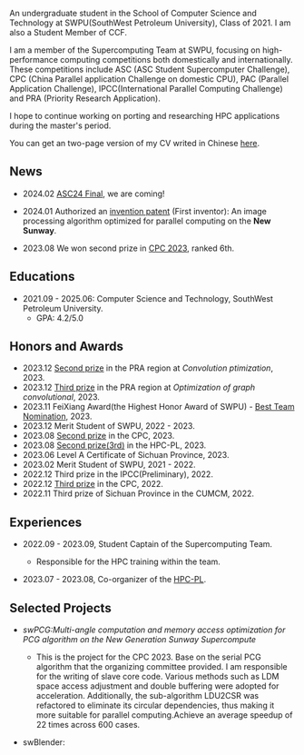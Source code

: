 An undergraduate student in the School of Computer Science and Technology at SWPU(SouthWest Petroleum University), Class of 2021. I am also a Student Member of CCF.

I am a member of the Supercomputing Team at SWPU, focusing on high-performance computing competitions both domestically and internationally. These competitions include ASC (ASC Student Supercomputer Challenge), CPC (China Parallel application Challenge on domestic CPU), PAC (Parallel Application Challenge), IPCC(International Parallel Computing Challenge) and PRA (Priority Research Application). 

I hope to continue working on porting and researching HPC applications during the master's period.

You can get an two-page version of my CV writed in Chinese [here](docs/CV.pdf).

## News

- 2024.02 [ASC24 Final](http://www.asc-events.org/StudentChallenge/Finals.html), we are coming!

- 2024.01 Authorized an [invention patent](docs/patent.pdf) (First inventor): An image processing algorithm optimized for parallel computing on the **New Sunway**.
- 2023.08 We won second prize in [CPC 2023](https://mp.weixin.qq.com/s/B6SLQ9-q2xjWaIEnGokmRw), ranked 6th.

## Educations

- 2021.09 - 2025.06: Computer Science and Technology, SouthWest Petroleum University.
  - GPA: 4.2/5.0

## Honors and Awards

- 2023.12 [Second prize](https://cas-pra.sugon.com/webnews/detail/243) in the PRA region at *Convolution ptimization*, 2023.
- 2023.12 [Third prize](https://cas-pra.sugon.com/webnews/detail/243) in the PRA region at *Optimization of graph convolutional*, 2023.
- 2023.11 FeiXiang Award(the Highest Honor Award of SWPU) - [Best Team Nomination](https://www.swpu.edu.cn/xsfx/info/1024/1477.htm), 2023.
- 2023.12 Merit Student of SWPU, 2022 - 2023.
- 2023.08 [Second prize](https://mp.weixin.qq.com/s/B6SLQ9-q2xjWaIEnGokmRw) in the CPC, 2023.
- 2023.08 [Second prize(3rd)](https://mp.weixin.qq.com/s/bW2WEuDNiSj1WYJV2tiRTg) in the HPC-PL, 2023.
- 2023.06 Level A Certificate of Sichuan Province, 2023.
- 2023.02 Merit Student of SWPU, 2021 - 2022.
- 2022.12 Third prize in the IPCC(Preliminary), 2022.
- 2022.12 [Third prize](https://mp.weixin.qq.com/s/XiXrfQVJtT-zG2f7bMgkZg) in the CPC, 2022.
- 2022.11 Third prize of Sichuan Province in the CUMCM, 2022.

## Experiences

- 2022.09 - 2023.09, Student Captain of the Supercomputing Team.

  - Responsible for the HPC training within the team.

- 2023.07 - 2023.08, Co-organizer of the [HPC-PL](https://mp.weixin.qq.com/s/bW2WEuDNiSj1WYJV2tiRTg).

## Selected Projects

- *swPCG:Multi-angle computation and memory access optimization for PCG algorithm on the New Generation Sunway Supercompute*	
  
  - This is the project for the CPC 2023. Base on the serial PCG algorithm that the organizing committee provided. I am responsible for the writing of slave core code. Various methods such as LDM space access adjustment and double buffering were adopted for acceleration. Additionally, the sub-algorithm LDU2CSR was refactored to eliminate its circular dependencies, thus making it more suitable for parallel computing.Achieve an average speedup of 22 times across 600 cases.
  
- swBlender:

  

